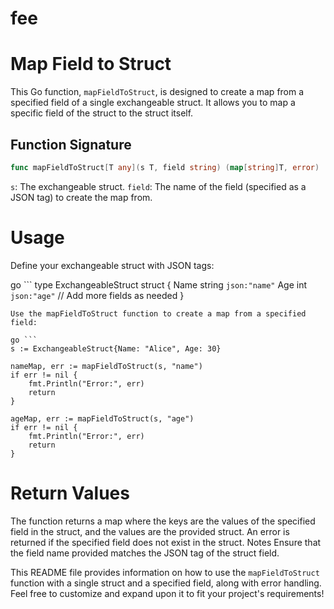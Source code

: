 # fee
# Map Field to Struct

This Go function, `mapFieldToStruct`, is designed to create a map from a specified field of a single exchangeable struct. It allows you to map a specific field of the struct to the struct itself.

## Function Signature

```go
func mapFieldToStruct[T any](s T, field string) (map[string]T, error)
```
‍‍`s`: The exchangeable struct.
`field`: The name of the field (specified as a JSON tag) to create the map from.


# Usage
Define your exchangeable struct with JSON tags:

go ```
type ExchangeableStruct struct {
	Name string `json:"name"`
	Age  int    `json:"age"`
	// Add more fields as needed
}
```
Use the mapFieldToStruct function to create a map from a specified field:

go ```
s := ExchangeableStruct{Name: "Alice", Age: 30}

nameMap, err := mapFieldToStruct(s, "name")
if err != nil {
    fmt.Println("Error:", err)
    return
}

ageMap, err := mapFieldToStruct(s, "age")
if err != nil {
    fmt.Println("Error:", err)
    return
}
```
# Return Values
The function returns a map where the keys are the values of the specified field in the struct, and the values are the provided struct.
An error is returned if the specified field does not exist in the struct.
Notes
Ensure that the field name provided matches the JSON tag of the struct field.


This README file provides information on how to use the `mapFieldToStruct` function with a single struct and a specified field, along with error handling. Feel free to customize and expand upon it to fit your project's requirements!


